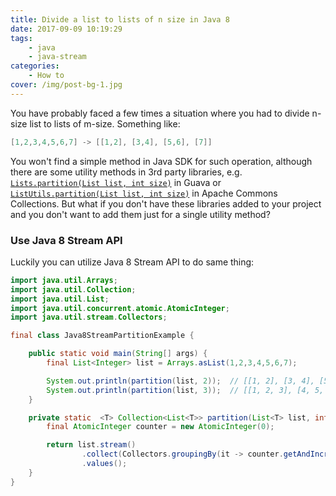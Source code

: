 ```yaml
---
title: Divide a list to lists of n size in Java 8
date: 2017-09-09 10:19:29
tags:
    - java
    - java-stream
categories: 
    - How to 
cover: /img/post-bg-1.jpg
---
```

You have probably faced a few times a situation where you had to divide n-size list to lists of m-size. Something like:

```java
[1,2,3,4,5,6,7] -> [[1,2], [3,4], [5,6], [7]]
```

<!-- more -->
    
You won't find a simple method in Java SDK for such operation, although there are some utility methods in 3rd party
libraries, e.g. [`Lists.partition(List list, int size)`](https://google.github.io/guava/releases/22.0/api/docs/com/google/common/collect/Lists.html#partition-java.util.List-int-) 
in Guava or [`ListUtils.partition(List list, int size)`](https://commons.apache.org/proper/commons-collections/apidocs/org/apache/commons/collections4/ListUtils.html#partition(java.util.List,%20int)) 
in Apache Commons Collections. But what if you don't have these libraries added to your project and you don't want to add 
them just for a single utility method?

### Use Java 8 Stream API

Luckily you can utilize Java 8 Stream API to do same thing:

```java
import java.util.Arrays;
import java.util.Collection;
import java.util.List;
import java.util.concurrent.atomic.AtomicInteger;
import java.util.stream.Collectors;

final class Java8StreamPartitionExample {

    public static void main(String[] args) {
        final List<Integer> list = Arrays.asList(1,2,3,4,5,6,7);

        System.out.println(partition(list, 2));  // [[1, 2], [3, 4], [5, 6], [7]]
        System.out.println(partition(list, 3));  // [[1, 2, 3], [4, 5, 6], [7]]
    }

    private static  <T> Collection<List<T>> partition(List<T> list, int size) {
        final AtomicInteger counter = new AtomicInteger(0);

        return list.stream()
                .collect(Collectors.groupingBy(it -> counter.getAndIncrement() / size))
                .values();
    }
}
```

